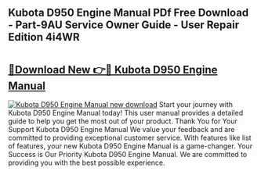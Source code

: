 ## Kubota D950 Engine Manual PDf Free Download - Part-9AU Service Owner Guide - User Repair Edition 4i4WR

# <h2><a href="http://bc93271.oget.top/?id=Kubota+D950+Engine+Manual">🔗Download New 👉🔴 Kubota D950 Engine Manual</a></h2>

[![Kubota D950 Engine Manual new download](https://i.imgur.com/5g1atiW.png)](http://bc93271.oget.top/?id=Kubota+D950+Engine+Manual)
Start your journey with Kubota D950 Engine Manual today! This user manual provides a detailed guide to help you get the most out of your product. Thank You for Your Support Kubota D950 Engine Manual We value your feedback and are committed to providing exceptional customer service. With features like list of features, your new Kubota D950 Engine Manual is a game-changer. Your Success is Our Priority Kubota D950 Engine Manual. We are committed to providing you with the best possible experience.
